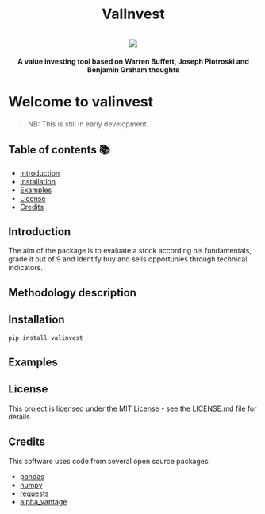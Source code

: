 <h1 align="center">
  <br>
  <strong>ValInvest</strong>
  <br>
  <br>
  <img src="https://imgs.xkcd.com/comics/technical_analysis_2x.png" />
</h1>

<h4 align="center">A value investing tool based on Warren Buffett, Joseph Piotroski and Benjamin Graham thoughts</h4>

# Welcome to valinvest
> NB: This is still in early development.

## Table of contents :books:
- [Introduction](#introduction)
- [Installation](#installation)
- [Examples](#examples)
- [License](#license)
- [Credits](#credits)

## Introduction
The aim of the package is to evaluate a stock according his fundamentals, grade it out of 9 and identify buy and sells opportunies through technical indicators.

## Methodology description

## Installation
`pip install valinvest`

## Examples


## License
This project is licensed under the MIT License - see the [LICENSE.md](https://github.com/astro30/valinvest/blob/master/LICENSE) file for details

## Credits
This software uses code from several open source packages:
- [pandas](http://pandas.pydata.org)
- [numpy](http://numpy.pydata.org)
- [requests](https://requests.readthedocs.io/en/master/)
- [alpha_vantage](https://github.com/RomelTorres/alpha_vantage)

